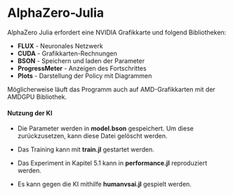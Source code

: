 # AlphaZero-Julia
AlphaZero Julia erfordert eine NVIDIA Grafikkarte und folgend Bibliotheken:

-	**FLUX**	- Neuronales Netzwerk
-	**CUDA** - Grafikkarten-Rechnungen
-	**BSON** - Speichern und laden der Parameter
-	**ProgressMeter** -	Anzeigen des Fortschrittes
-	**Plots**	- Darstellung der Policy mit Diagrammen

Möglicherweise läuft das Programm auch auf AMD-Grafikkarten mit der AMDGPU Bibliothek.

#### Nutzung der KI

- Die Parameter werden in **model.bson** gespeichert. Um diese zurückzusetzen, kann diese Datei gelöscht werden.

- Das Training kann mit **train.jl** gestartet werden.

- Das Experiment in Kapitel 5.1 kann in **performance.jl** reproduziert werden.

- Es kann gegen die KI mithilfe **humanvsai.jl** gespielt werden.
